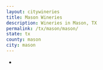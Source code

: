 ```yaml
---
layout: citywineries
title: Mason Wineries
description: Wineries in Mason, TX
permalink: /tx/mason/mason/
state: tx
county: mason
city: mason
---
```

-
